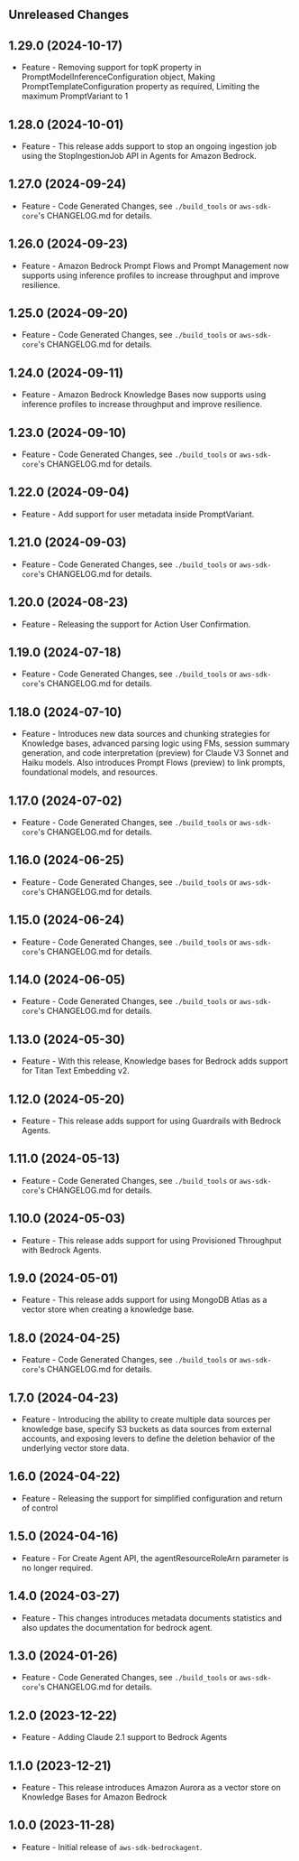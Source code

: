 Unreleased Changes
------------------

1.29.0 (2024-10-17)
------------------

* Feature - Removing support for topK property in PromptModelInferenceConfiguration object, Making PromptTemplateConfiguration property as required, Limiting the maximum PromptVariant to 1

1.28.0 (2024-10-01)
------------------

* Feature - This release adds support to stop an ongoing ingestion job using the StopIngestionJob API in Agents for Amazon Bedrock.

1.27.0 (2024-09-24)
------------------

* Feature - Code Generated Changes, see `./build_tools` or `aws-sdk-core`'s CHANGELOG.md for details.

1.26.0 (2024-09-23)
------------------

* Feature - Amazon Bedrock Prompt Flows and Prompt Management now supports using inference profiles to increase throughput and improve resilience.

1.25.0 (2024-09-20)
------------------

* Feature - Code Generated Changes, see `./build_tools` or `aws-sdk-core`'s CHANGELOG.md for details.

1.24.0 (2024-09-11)
------------------

* Feature - Amazon Bedrock Knowledge Bases now supports using inference profiles to increase throughput and improve resilience.

1.23.0 (2024-09-10)
------------------

* Feature - Code Generated Changes, see `./build_tools` or `aws-sdk-core`'s CHANGELOG.md for details.

1.22.0 (2024-09-04)
------------------

* Feature - Add support for user metadata inside PromptVariant.

1.21.0 (2024-09-03)
------------------

* Feature - Code Generated Changes, see `./build_tools` or `aws-sdk-core`'s CHANGELOG.md for details.

1.20.0 (2024-08-23)
------------------

* Feature - Releasing the support for Action User Confirmation.

1.19.0 (2024-07-18)
------------------

* Feature - Code Generated Changes, see `./build_tools` or `aws-sdk-core`'s CHANGELOG.md for details.

1.18.0 (2024-07-10)
------------------

* Feature - Introduces new data sources and chunking strategies for Knowledge bases, advanced parsing logic using FMs, session summary generation, and code interpretation (preview) for Claude V3 Sonnet and Haiku models. Also introduces Prompt Flows (preview) to link prompts, foundational models, and resources.

1.17.0 (2024-07-02)
------------------

* Feature - Code Generated Changes, see `./build_tools` or `aws-sdk-core`'s CHANGELOG.md for details.

1.16.0 (2024-06-25)
------------------

* Feature - Code Generated Changes, see `./build_tools` or `aws-sdk-core`'s CHANGELOG.md for details.

1.15.0 (2024-06-24)
------------------

* Feature - Code Generated Changes, see `./build_tools` or `aws-sdk-core`'s CHANGELOG.md for details.

1.14.0 (2024-06-05)
------------------

* Feature - Code Generated Changes, see `./build_tools` or `aws-sdk-core`'s CHANGELOG.md for details.

1.13.0 (2024-05-30)
------------------

* Feature - With this release, Knowledge bases for Bedrock adds support for Titan Text Embedding v2.

1.12.0 (2024-05-20)
------------------

* Feature - This release adds support for using Guardrails with Bedrock Agents.

1.11.0 (2024-05-13)
------------------

* Feature - Code Generated Changes, see `./build_tools` or `aws-sdk-core`'s CHANGELOG.md for details.

1.10.0 (2024-05-03)
------------------

* Feature - This release adds support for using Provisioned Throughput with Bedrock Agents.

1.9.0 (2024-05-01)
------------------

* Feature - This release adds support for using MongoDB Atlas as a vector store when creating a knowledge base.

1.8.0 (2024-04-25)
------------------

* Feature - Code Generated Changes, see `./build_tools` or `aws-sdk-core`'s CHANGELOG.md for details.

1.7.0 (2024-04-23)
------------------

* Feature - Introducing the ability to create multiple data sources per knowledge base, specify S3 buckets as data sources from external accounts, and exposing levers to define the deletion behavior of the underlying vector store data.

1.6.0 (2024-04-22)
------------------

* Feature - Releasing the support for simplified configuration and return of control

1.5.0 (2024-04-16)
------------------

* Feature - For Create Agent API, the agentResourceRoleArn parameter is no longer required.

1.4.0 (2024-03-27)
------------------

* Feature - This changes introduces metadata documents statistics and also updates the documentation for bedrock agent.

1.3.0 (2024-01-26)
------------------

* Feature - Code Generated Changes, see `./build_tools` or `aws-sdk-core`'s CHANGELOG.md for details.

1.2.0 (2023-12-22)
------------------

* Feature - Adding Claude 2.1 support to Bedrock Agents

1.1.0 (2023-12-21)
------------------

* Feature - This release introduces Amazon Aurora as a vector store on Knowledge Bases for Amazon Bedrock

1.0.0 (2023-11-28)
------------------

* Feature - Initial release of `aws-sdk-bedrockagent`.

